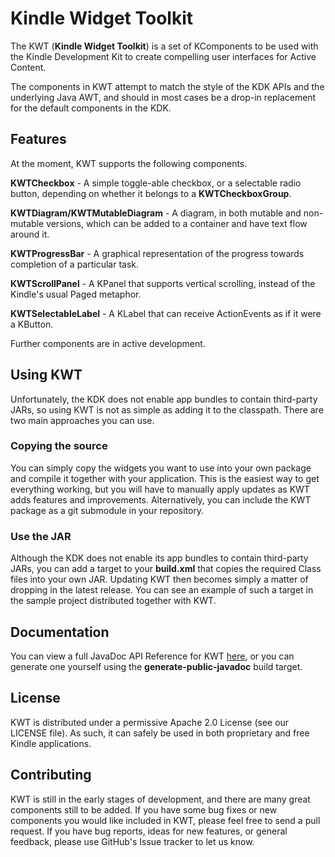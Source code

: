 Kindle Widget Toolkit
=====================

The KWT (**Kindle Widget Toolkit**) is a set of KComponents to be used with the Kindle Development Kit to create compelling user interfaces for Active Content.

The components in KWT attempt to match the style of the KDK APIs and the underlying Java AWT, and should in most cases be a drop-in replacement for the default components in the KDK.

Features
--------

At the moment, KWT supports the following components.

**KWTCheckbox** - A simple toggle-able checkbox, or a selectable radio button, depending on whether it belongs to a **KWTCheckboxGroup**.

**KWTDiagram/KWTMutableDiagram** - A diagram, in both mutable and non-mutable versions, which can be added to a container and have text flow around it.

**KWTProgressBar** - A graphical representation of the progress towards completion of a particular task.

**KWTScrollPanel** - A KPanel that supports vertical scrolling, instead of the Kindle's usual Paged metaphor.

**KWTSelectableLabel** - A KLabel that can receive ActionEvents as if it were a KButton.

Further components are in active development.

Using KWT
---------

Unfortunately, the KDK does not enable app bundles to contain third-party JARs, so using KWT is not as simple as adding it to the classpath. There are two main approaches you can use.

### Copying the source

You can simply copy the widgets you want to use into your own package and compile it together with your application. This is the easiest way to get everything working, but you will have to manually apply updates as KWT adds features and improvements. Alternatively, you can include the KWT package as a git submodule in your repository.

### Use the JAR
Although the KDK does not enable its app bundles to contain third-party JARs, you can add a target to your **build.xml** that copies the required Class files into your own JAR. Updating KWT then becomes simply a matter of dropping in the latest release. You can see an example of such a target in the sample project distributed together with KWT.

Documentation
-------------

You can view a full JavaDoc API Reference for KWT [here](http://s3.amazonaws.com/kwt-dev/javadoc/index.html), or you can generate one yourself using the **generate-public-javadoc** build target.

License
-------

KWT is distributed under a permissive Apache 2.0 License (see our LICENSE file). As such, it can safely be used in both proprietary and free Kindle applications.

Contributing
------------

KWT is still in the early stages of development, and there are many great components still to be added. If you have some bug fixes or new components you would like included in KWT, please feel free to send a pull request. If you have bug reports, ideas for new features, or general feedback, please use GitHub's Issue tracker to let us know.
